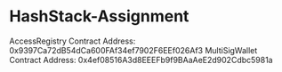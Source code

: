 # HashStack-Assignment

AccessRegistry Contract Address: 0x9397Ca72dB54dCa600FAf34ef7902F6EEf026Af3
MultiSigWallet Contract Address: 0x4ef08516A3d8EEEFb9f9BAaAeE2d902Cdbc5981a

